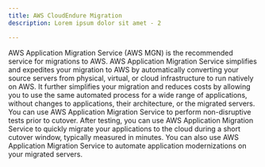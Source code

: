 ```yaml
---
title: AWS CloudEndure Migration
description: Lorem ipsum dolor sit amet - 2

---
```



AWS Application Migration Service (AWS MGN) is the recommended service for migrations to AWS. AWS Application Migration Service simplifies and expedites your migration to AWS by automatically converting your source servers from physical, virtual, or cloud infrastructure to run natively on AWS. It further simplifies your migration and reduces costs by allowing you to use the same automated process for a wide range of applications, without changes to applications, their architecture, or the migrated servers. You can use AWS Application Migration Service to perform non-disruptive tests prior to cutover. After testing, you can use AWS Application Migration Service to quickly migrate your applications to the cloud during a short cutover window, typically measured in minutes. You can also use AWS Application Migration Service to automate application modernizations on your migrated servers.


